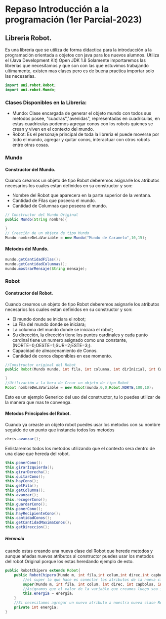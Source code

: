 # Repaso Introducción a la programación (1er Parcial-2023)
## Libreria Robot.
Es una libreria que se utiliza de forma didactica para la introducción a la programación orientada a objetos con java para los nuevos alumnos.
Utiliza el (Java Development Kit) Open JDK 1.8
Solamente importaremos las librerias que necesitamos y que son con las que estuvimos trabajando ultimamente, existen mas clases pero es de buena practica importar solo las necesarias.
``````java
import uni.robot.Robot;
import uni.robot.Mundo;
``````
### Clases Disponibles en la Libreria:
- Mundo: Clase encargada de generar el objeto mundo con todos sus metodos posee, "cuadras","avenidas", representadas en cuadriculas, en estas cuadriculas podemos agregar conos con los robots quienes se crean y viven en el contexto del mundo.
- Robot: Es el personaje principal de toda la libreria el puede moverse por todo el mundo, agregar y quitar conos, interactuar con otros robots entre otras cosas.
### Mundo
#### Constructor del Mundo.
Cuando creamos un objeto de tipo Robot deberemos asignarle los atributos necesarios los cuales estan definidos en su constructor y son:
- Nombre del Robot que aparecera en la parte superior de la ventana.
- Cantidad de Filas que poseera el mundo.
- Cantidad de Columnas que poseera el mundo.

``````java
// Constructor del Mundo Original
public Mundo(String nombre){

}
// Creación de un objeto de tipo Mundo
Mundo nombreDeLaVariable = new Mundo("Mundo de Caramelo",10,15); 
``````
#### Metodos del Mundo.
``````java
mundo.getCantidadFilas();
mundo.getCantidadColumnas();
mundo.mostrarMensaje(String mensaje);

``````
### Robot
#### Constructor del Robot.
Cuando creamos un objeto de tipo Robot deberemos asignarle los atributos necesarios los cuales estan definidos en su constructor y son:
- El mundo donde se iniciara el robot;
- La Fila del mundo donde se iniciara;
- La columna del mundo donde se iniciara el robot;
- Su dirección, la dirección tiene los puntos cardinales y cada punto cardinal tiene un numero asignado como una constante,(NORTE=0;OESTE=1;SUR=2;ESTE=3;).
- Capacidad de almacenamiento de Conos.
- Cantidad de conos disponibles en ese momento.

```java
//Constructor original del Robot
public Robot(Mundo mundo, int fila, int columna, int dirInicial, int CantMaxima, int CantConos){

}
//Utilización a la hora de Crear un objeto de tipo Robot
Robot nombreDeLaVariable = new Robot(mundo,0,0,Robot.NORTE,100,10);
```
Esto es un ejemplo Generico del uso del constructor, tu lo puedes utilizar de la manera que mas te convenga.
#### Metodos Principales del Robot.
Cuando ya creaste un objeto robot puedes usar los metodos con su nombre seguido de un punto que instancia todos los metodos 
``````java
chris.avanzar();
``````
Enlistaremos todos los metodos utilizando que el contexto sera dentro de una clase que hereda del robot.
``````java
this.ponerCono():
this.girarIzquierda();
this.girarDerecha();
this.quitarCono();
this.hayCono();
this.getFila();
this.getColumna();
this.avanzar();
this.recogerCono();
this.guardarCono();
this.ponerCono();
this.hayRecipienteCono();
this.cantidadConos();
this.getCantidadMaximaConos();
this.getDireccion();
``````
##### Herencia
cuando estas creando una nueva clase del Robot que herede metodos y aunque añadas nuevos atributos al constructor puedes usar los metodos del robot Original porque los estas heredando ejemplo de esto.
``````java
public RobotChipero extends Robot{
    public RobotChipero(Mundo m, int fila,int colum,int direc,int capbolsa,int cantbolsa, int energia){
        //el super lo que hace es conectar los atributos de la nueva clase y los conecta con los de la clase padre
        super(Mundo m, int fila, int colum, int direc, int capbolsa, int cantbolsa);
        //Asignamos que el valor de la variable que creamos luego sea igual al del atributo de la clase
        this.energia = energia;
    }
    //Si necesitamos agregar un nuevo atributo a nuestra nueva clase RobotChipero
    private int energia;
}
``````
